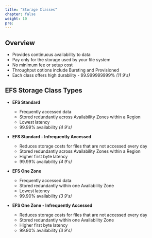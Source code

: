 ```yaml
---
title: "Storage Classes"
chapter: false
weight: 10
pre: 
---
```


## Overview

- Provides continuous availability to data
- Pay only for the storage used by your file system
- No minimum fee or setup cost
- Throughput options include Bursting and Provisioned
- Each class offers high durability - 99.999999999% *(11 9's)*

## EFS Storage Class Types
- **EFS Standard**
    - Frequently accessed data
    - Stored redundantly across Availability Zones within a Region
    - Lowest latency
    - 99.99% availability *(4 9's)*
    
- **EFS Standard - Infrequently Accessed**
    - Reduces storage costs for files that are not accessed every day
    - Stored redundantly across Availability Zones within a Region
    - Higher first byte latency
    - 99.99% availability *(4 9's)*

- **EFS One Zone**
    - Frequently accessed data
    - Stored redundantly within one Availability Zone
    - Lowest latency
    - 99.90% availability *(3 9's)*

- **EFS One Zone - Infrequently Accessed**
    - Reduces storage costs for files that are not accessed every day
    - Stored redundantly within one Availability Zone
    - Higher first byte latency
    - 99.90% availability *(3 9's)*
